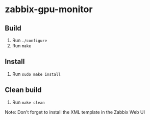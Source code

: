 # zabbix-gpu-monitor

## Build
1. Run `` ./configure ``  
2. Run `` make ``  
  
## Install
1. Run `` sudo make install ``  
  
## Clean build
1. Run `` make clean ``  
  
Note:  Don't forget to install the XML template in the Zabbix Web UI
